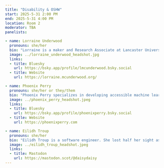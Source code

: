 ```yaml
---
title: "Disability & OSHW"
start: 2025-5-31 2:00 PM
end: 2025-5-31 4:00 PM
location: Room 2
moderator: TBA
panelists:

- name: Lorraine Underwood
  pronouns: she/her
  bio: "Lorraine is a maker and Research Associate at Lancaster University. Her interests are on computer science education and physical computing. Kobi is a PhD student at Lancaster University, his research is around creating tools for novices to move easily from prototyping to production."
  image: ../lorraine_underwood_headshot.jpg
  links:
  - title: Bluesky
    url: https://bsky.app/profile/lmcunderwood.bsky.social
  - title: Website
    url: https://lorraine.mcunderwood.org/

- name: Phoenix Perry
  pronouns: she/her or they/them
  bio: "Phoenix Perry specializes in developing accessible machine learning tools, values-driven creative coding organizations, and games that explore our collective interconnectedness. As a Reader in Games and Creative Technologies at the University of the Arts London, she combines embodied gaming, inclusive design, and advanced machine learning in interactive systems. Her installations and game works have been showcased at various museums and festivals, including the Wellcome Collection, Somerset House, A Maze, IndieCade, and GDC. Perry holds a PhD in Computing from Goldsmiths, where her research focused on disability-led game design."
  image: ../phoenix_perry_headshot.jpeg
  links:
  - title: Bluesky
    url: https://bsky.app/profile/phoenixperry.bsky.social
  - title: Website
    url: https://phoenixperry.com

- name: Eilidh Troup
  pronouns: she/her
  bio: "Eilidh Troup is a software engineer. She lost half her sight as a result of stroke, her interest in neuroplasticity led her to investigate rehab possibilities to retrain her brain to see again."
  image: ../eilidh_troup_headshot.jpeg
  links:
  - title: Mastodon
    url: https://mastodon.scot/@daisydaisy
---
```

